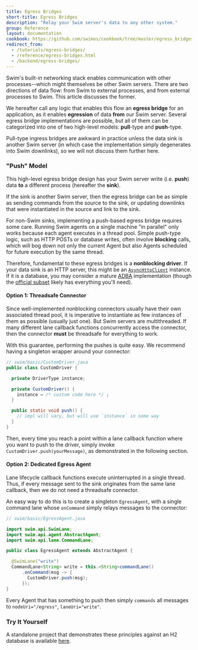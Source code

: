 ```yaml
---
title: Egress Bridges
short-title: Egress Bridges
description: "Relay your Swim server's data to any other system."
group: Reference
layout: documentation
cookbook: https://github.com/swimos/cookbook/tree/master/egress_bridges
redirect_from:
  - /tutorials/egress-bridges/
  - /reference/egress-bridges.html
  - /backend/egress-bridges/
---
```


Swim's built-in networking stack enables communication with other processes--which might themselves be other Swim servers. There are two directions of data flow: from Swim to external processes, and from external processes to Swim. This article discusses the former.

We hereafter call any logic that enables this flow an **egress bridge** for an application, as it enables **egression** of data **from** our Swim server. Several egress bridge implementations are possible, but all of them can be categorized into one of two high-level models: **pull**-type and **push**-type.

Pull-type ingress bridges are awkward in practice unless the data sink is another Swim server (in which case the implementation simply degenerates into Swim downlinks), so we will not discuss them further here.

### "Push" Model

This high-level egress bridge design has your Swim server write (i.e. **push**) data **to** a different process (hereafter the **sink**).

If the sink is another Swim server, then the egress bridge can be as simple as sending commands from the source to the sink, or updating downlinks that were instantiated in the source and link to the sink.

For non-Swim sinks, implementing a push-based egress bridge requires some care. Running Swim agents on a single machine "in parallel" only works because each agent executes in a thread pool. Simple push-type logic, such as HTTP POSTs or database writes, often involve **blocking** calls, which will bog down not only the current Agent but also Agents scheduled for future execution by the same thread.

Therefore, fundamental to these egress bridges is a **nonblocking driver**. If your data sink is an HTTP server, this might be an [`AsyncHttpClient`](https://github.com/AsyncHttpClient/async-http-client) instance. If it is a database, you may consider a mature [ADBA](https://blogs.oracle.com/java/post/asynchronous-database-access-api-adba) implementation (though the [official subset](https://github.com/oracle/oracle-db-examples/tree/master/java/AoJ) likely has everything you'll need).

#### Option 1: Threadsafe Connector

Since well-implemented nonblocking connectors usually have their own associated thread pool, it is imperative to instantiate as few instances of them as possible (usually just one). But Swim servers are multithreaded. If many different lane callback functions concurrently access the connector, then the connector **must** be threadsafe for everything to work.

With this guarantee, performing the pushes is quite easy. We recommend having a singleton wrapper around your connector:

```java
// swim/basic/CustomDriver.java
public class CustomDriver {

  private DriverType instance;

  private CustomDriver() {
    instance = /* custom code here */ ;
  }

  public static void push() {
    // impl will vary, but will use `instance` in some way
  }
}
```

Then, every time you reach a point within a lane callback function where you want to push to the driver, simply invoke `CustomDriver.push(yourMessage)`, as demonstrated in the following section.

#### Option 2: Dedicated Egress Agent

Lane lifecycle callback functions execute uninterrupted in a single thread. Thus, if every message sent to the sink originates from the same lane callback, then we do not need a threadsafe connector.

An easy way to do this is to create a singleton `EgressAgent`, with a single command lane whose `onCommand` simply relays messages to the connector:

```java
// swim/basic/EgressAgent.java

import swim.api.SwimLane;
import swim.api.agent.AbstractAgent;
import swim.api.lane.CommandLane;

public class EgressAgent extends AbstractAgent {

  @SwimLane("write")
  CommandLane<String> write = this.<String>commandLane()
      .onCommand(msg -> {
        CustomDriver.push(msg);
      });
}
```

Every Agent that has something to push then simply `commands` all messages to `nodeUri="/egress"`, `laneUri="write"`.

### Try It Yourself

A standalone project that demonstrates these principles against an H2 database is available [here](https://github.com/swimos/cookbook/tree/master/egress_bridges).
